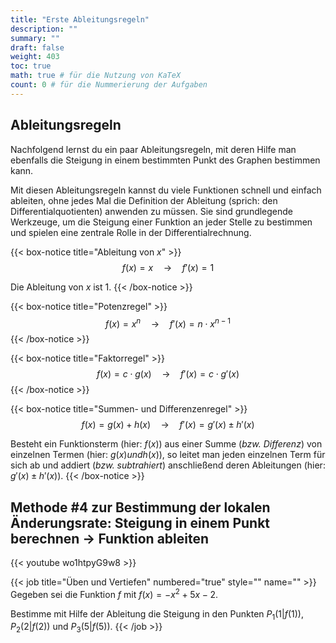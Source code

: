 ```yaml
---
title: "Erste Ableitungsregeln"
description: ""
summary: ""
draft: false
weight: 403
toc: true
math: true # für die Nutzung von KaTeX
count: 0 # für die Nummerierung der Aufgaben
---
```


## Ableitungsregeln

Nachfolgend lernst du ein paar Ableitungsregeln, mit deren Hilfe man ebenfalls die Steigung in einem bestimmten Punkt des Graphen bestimmen kann.

Mit diesen Ableitungsregeln kannst du viele Funktionen schnell und einfach ableiten, ohne jedes Mal die Definition der Ableitung (sprich: den Differentialquotienten) anwenden zu müssen. Sie sind grundlegende Werkzeuge, um die Steigung einer Funktion an jeder Stelle zu bestimmen und spielen eine zentrale Rolle in der Differentialrechnung.

{{< box-notice title="Ableitung von $x$" >}}
$$f(x)=x \quad \rightarrow \quad f'(x) = 1$$

Die Ableitung von $x$ ist $1$.
{{< /box-notice >}}

{{< box-notice title="Potenzregel" >}}
$$f(x) = x^n \quad \rightarrow \quad f'(x) = n \cdot x^{n-1}$$
{{< /box-notice >}}

{{< box-notice title="Faktorregel" >}}
$$f(x) = c \cdot g(x) \quad \rightarrow \quad f'(x) = c \cdot g'(x)$$
{{< /box-notice >}}

{{< box-notice title="Summen- und Differenzenregel" >}}
$$f(x) = g(x) + h(x) \quad \rightarrow \quad f'(x) = g'(x) \pm h'(x)$$

Besteht ein Funktionsterm (hier: $f(x)$) aus einer Summe (*bzw. Differenz*) von einzelnen Termen (hier: $g(x) und h(x)$), so leitet man jeden einzelnen Term für sich ab und addiert (*bzw. subtrahiert*) anschließend deren Ableitungen (hier: $g'(x) \pm h'(x)$).
{{< /box-notice >}}

## Methode #4 zur Bestimmung der lokalen Änderungsrate: Steigung in einem Punkt berechnen $\rightarrow$ Funktion ableiten

{{< youtube wo1htpyG9w8 >}}

{{< job title="Üben und Vertiefen" numbered="true" style="" name="" >}}
Gegeben sei die Funktion $f$ mit $f(x)= -x^2 + 5x - 2$.

Bestimme mit Hilfe der Ableitung die Steigung in den Punkten $P_1 \left(1|f(1)\right)$, $P_2 \left(2|f(2)\right)$ und $P_3 \left(5|f(5)\right)$.
{{< /job >}}
